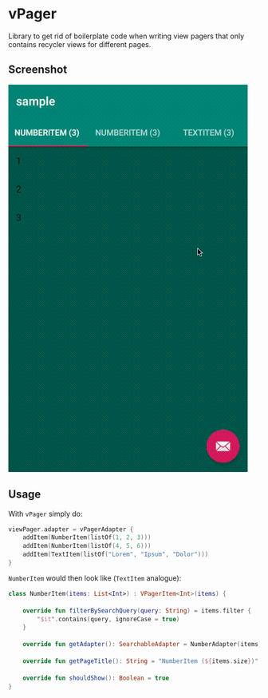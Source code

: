 # vPager

Library to get rid of boilerplate code when writing view pagers that only contains recycler views for different pages.

## Screenshot

![gif](./assets/gif.gif)

## Usage

With `vPager` simply do:

```kotlin
viewPager.adapter = vPagerAdapter {
    addItem(NumberItem(listOf(1, 2, 3)))
    addItem(NumberItem(listOf(4, 5, 6)))
    addItem(TextItem(listOf("Lorem", "Ipsum", "Dolor")))
}
```

`NumberItem` would then look like (`TextItem` analogue):

```kotlin
class NumberItem(items: List<Int>) : VPagerItem<Int>(items) {

    override fun filterBySearchQuery(query: String) = items.filter {
        "$it".contains(query, ignoreCase = true)
    }

    override fun getAdapter(): SearchableAdapter = NumberAdapter(items)

    override fun getPageTitle(): String = "NumberItem (${items.size})"

    override fun shouldShow(): Boolean = true
}
```
